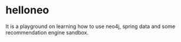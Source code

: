 # helloneo
It is a playground on learning how to use neo4j, spring data and some recommendation engine sandbox.
